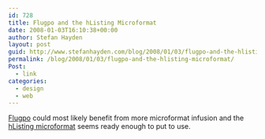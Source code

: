 ```yaml
---
id: 728
title: Flugpo and the hListing Microformat
date: 2008-01-03T16:10:38+00:00
author: Stefan Hayden
layout: post
guid: http://www.stefanhayden.com/blog/2008/01/03/flugpo-and-the-hlisting-microformat/
permalink: /blog/2008/01/03/flugpo-and-the-hlisting-microformat/
Post:
  - link
categories:
  - design
  - web
---
```

<a href="http://www.flugpo.com">Flugpo</a> could most likely benefit from more microformat infusion and the <a href="http://microformats.org/wiki/hlisting-proposal">hListing microformat</a> seems ready enough to put to use.